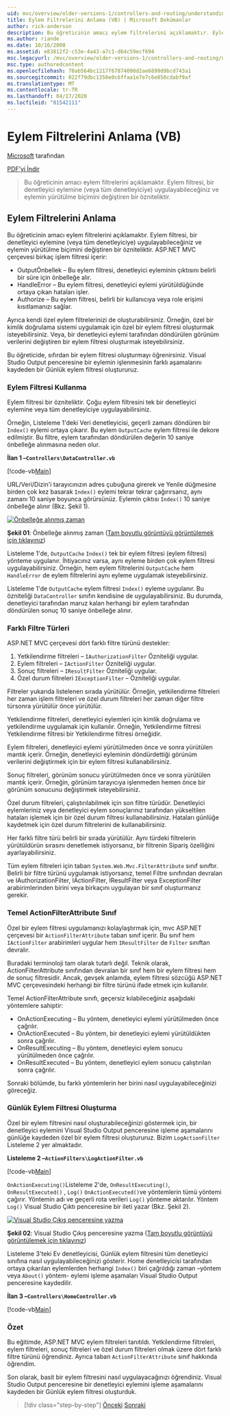 ```yaml
---
uid: mvc/overview/older-versions-1/controllers-and-routing/understanding-action-filters-vb
title: Eylem Filtrelerini Anlama (VB) | Microsoft Dokümanlar
author: rick-anderson
description: Bu öğreticinin amacı eylem filtrelerini açıklamaktır. Eylem filtresi, denetleyici eylemine (veya tüm denetleyiciye) uygulayabileceğiniz bir özniteliktir...
ms.author: riande
ms.date: 10/16/2008
ms.assetid: e83812f2-c53e-4a43-a7c1-d64c59ecf694
msc.legacyurl: /mvc/overview/older-versions-1/controllers-and-routing/understanding-action-filters-vb
msc.type: authoredcontent
ms.openlocfilehash: 70ab564bc1217f67874090d2ae6899d9bcd743a1
ms.sourcegitcommit: 022f79dbc1350e0c6ffaa1e7e7c6e850cdabf9af
ms.translationtype: MT
ms.contentlocale: tr-TR
ms.lasthandoff: 04/17/2020
ms.locfileid: "81542111"
---
```

# <a name="understanding-action-filters-vb"></a>Eylem Filtrelerini Anlama (VB)

[Microsoft](https://github.com/microsoft) tarafından

[PDF’yi İndir](https://download.microsoft.com/download/e/f/3/ef3f2ff6-7424-48f7-bdaa-180ef64c3490/ASPNET_MVC_Tutorial_14_VB.pdf)

> Bu öğreticinin amacı eylem filtrelerini açıklamaktır. Eylem filtresi, bir denetleyici eylemine (veya tüm denetleyiciye) uygulayabileceğiniz ve eylemin yürütülme biçimini değiştiren bir özniteliktir.

## <a name="understanding-action-filters"></a>Eylem Filtrelerini Anlama

Bu öğreticinin amacı eylem filtrelerini açıklamaktır. Eylem filtresi, bir denetleyici eylemine (veya tüm denetleyiciye) uygulayabileceğiniz ve eylemin yürütülme biçimini değiştiren bir özniteliktir. ASP.NET MVC çerçevesi birkaç işlem filtresi içerir:

- OutputÖnbellek – Bu eylem filtresi, denetleyici eyleminin çıktısını belirli bir süre için önbelleğe alır.
- HandleError – Bu eylem filtresi, denetleyici eylemi yürütüldüğünde ortaya çıkan hataları işler.
- Authorize – Bu eylem filtresi, belirli bir kullanıcıya veya role erişimi kısıtlamanızı sağlar.

Ayrıca kendi özel eylem filtrelerinizi de oluşturabilirsiniz. Örneğin, özel bir kimlik doğrulama sistemi uygulamak için özel bir eylem filtresi oluşturmak isteyebilirsiniz. Veya, bir denetleyici eylemi tarafından döndürülen görünüm verilerini değiştiren bir eylem filtresi oluşturmak isteyebilirsiniz.

Bu öğreticide, sıfırdan bir eylem filtresi oluşturmayı öğrenirsiniz. Visual Studio Output penceresine bir eylemin işlenmesinin farklı aşamalarını kaydeden bir Günlük eylem filtresi oluştururuz.

### <a name="using-an-action-filter"></a>Eylem Filtresi Kullanma

Eylem filtresi bir özniteliktir. Çoğu eylem filtresini tek bir denetleyici eylemine veya tüm denetleyiciye uygulayabilirsiniz.

Örneğin, Listeleme 1'deki Veri denetleyicisi, geçerli zamanı döndüren bir `Index()` eylemi ortaya çıkarır. Bu eylem `OutputCache` eylem filtresi ile dekore edilmiştir. Bu filtre, eylem tarafından döndürülen değerin 10 saniye önbelleğe alınmasına neden olur.

**İlan 1 –`Controllers\DataController.vb`**

[!code-vb[Main](understanding-action-filters-vb/samples/sample1.vb)]

URL/Veri/Dizin'i tarayıcınızın adres çubuğuna girerek ve Yenile düğmesine birden çok kez basarak `Index()` eylemi tekrar tekrar çağırırsanız, aynı zamanı 10 saniye boyunca görürsünüz. Eylemin çıktısı `Index()` 10 saniye önbelleğe alınır (Bkz. Şekil 1).

[![Önbelleğe alınmış zaman](understanding-action-filters-vb/_static/image2.png)](understanding-action-filters-vb/_static/image1.png)

**Şekil 01**: Önbelleğe alınmış zaman ([Tam boyutlu görüntüyü görüntülemek için tıklayınız](understanding-action-filters-vb/_static/image3.png))

Listeleme 1'de, `OutputCache` `Index()` tek bir eylem filtresi (eylem filtresi) yönteme uygulanır. İhtiyacınız varsa, aynı eyleme birden çok eylem filtresi uygulayabilirsiniz. Örneğin, hem eylem filtrelerini `OutputCache` hem `HandleError` de eylem filtrelerini aynı eyleme uygulamak isteyebilirsiniz.

Listeleme 1'de `OutputCache` eylem filtresi `Index()` eyleme uygulanır. Bu özniteliği `DataController` sınıfın kendisine de uygulayabilirsiniz. Bu durumda, denetleyici tarafından maruz kalan herhangi bir eylem tarafından döndürülen sonuç 10 saniye önbelleğe alınır.

### <a name="the-different-types-of-filters"></a>Farklı Filtre Türleri

ASP.NET MVC çerçevesi dört farklı filtre türünü destekler:

1. Yetkilendirme filtreleri – `IAuthorizationFilter` Özniteliği uygular.
2. Eylem filtreleri – `IActionFilter` Özniteliği uygular.
3. Sonuç filtreleri – `IResultFilter` Özniteliği uygular.
4. Özel durum filtreleri `IExceptionFilter` – Özniteliği uygular.

Filtreler yukarıda listelenen sırada yürütülür. Örneğin, yetkilendirme filtreleri her zaman işlem filtreleri ve özel durum filtreleri her zaman diğer filtre türsonra yürütülür önce yürütülür.

Yetkilendirme filtreleri, denetleyici eylemleri için kimlik doğrulama ve yetkilendirme uygulamak için kullanılır. Örneğin, Yetkilendirme filtresi Yetkilendirme filtresi bir Yetkilendirme filtresi örneğidir.

Eylem filtreleri, denetleyici eylemi yürütülmeden önce ve sonra yürütülen mantık içerir. Örneğin, denetleyici eyleminin döndürdettiği görünüm verilerini değiştirmek için bir eylem filtresi kullanabilirsiniz.

Sonuç filtreleri, görünüm sonucu yürütülmeden önce ve sonra yürütülen mantık içerir. Örneğin, görünüm tarayıcıya işlenmeden hemen önce bir görünüm sonucunu değiştirmek isteyebilirsiniz.

Özel durum filtreleri, çalıştırılabilmek için son filtre türüdür. Denetleyici eylemleriniz veya denetleyici eylem sonuçlarınız tarafından yükseltilen hataları işlemek için bir özel durum filtresi kullanabilirsiniz. Hataları günlüğe kaydetmek için özel durum filtrelerini de kullanabilirsiniz.

Her farklı filtre türü belirli bir sırada yürütülür. Aynı türdeki filtrelerin yürütüldürün sırasını denetlemek istiyorsanız, bir filtrenin Sipariş özelliğini ayarlayabilirsiniz.

Tüm eylem filtreleri için taban `System.Web.Mvc.FilterAttribute` sınıf sınıftır. Belirli bir filtre türünü uygulamak istiyorsanız, temel Filtre sınıfından devralan ve IAuthorizationFilter, IActionFilter, IResultFilter veya ExceptionFilter arabirimlerinden birini veya birkaçını uygulayan bir sınıf oluşturmanız gerekir.

### <a name="the-base-actionfilterattribute-class"></a>Temel ActionFilterAttribute Sınıf

Özel bir eylem filtresi uygulamanızı kolaylaştırmak için, mvc ASP.NET çerçevesi bir `ActionFilterAttribute` taban sınıf içerir. Bu sınıf hem `IActionFilter` arabirimleri uygular hem `IResultFilter` de `Filter` sınıftan devralır.

Buradaki terminoloji tam olarak tutarlı değil. Teknik olarak, ActionFilterAttribute sınıfından devralan bir sınıf hem bir eylem filtresi hem de sonuç filtresidir. Ancak, gevşek anlamda, eylem filtresi sözcüğü ASP.NET MVC çerçevesindeki herhangi bir filtre türünü ifade etmek için kullanılır.

Temel ActionFilterAttribute sınıfı, geçersiz kılabileceğiniz aşağıdaki yöntemlere sahiptir:

- OnActionExecuting – Bu yöntem, denetleyici eylemi yürütülmeden önce çağrılır.
- OnActionExecuted – Bu yöntem, bir denetleyici eylemi yürütüldükten sonra çağrılır.
- OnResultExecuting – Bu yöntem, denetleyici eylem sonucu yürütülmeden önce çağrılır.
- OnResultExecuted – Bu yöntem, denetleyici eylem sonucu çalıştırılan sonra çağrılır.

Sonraki bölümde, bu farklı yöntemlerin her birini nasıl uygulayabileceğinizi göreceğiz.

### <a name="creating-a-log-action-filter"></a>Günlük Eylem Filtresi Oluşturma

Özel bir eylem filtresini nasıl oluşturabileceğinizi göstermek için, bir denetleyici eylemini Visual Studio Output penceresine işleme aşamalarını günlüğe kaydeden özel bir eylem filtresi oluştururuz. Bizim `LogActionFilter` Listeleme 2 yer almaktadır.

**Listeleme 2 –`ActionFilters\LogActionFilter.vb`**

[!code-vb[Main](understanding-action-filters-vb/samples/sample2.vb)]

`OnActionExecuting()`Listeleme 2'de, `OnResultExecuting()`, `OnResultExecuted()` , `Log()` `OnActionExecuted()`ve yöntemlerin tümü yöntemi çağırır. Yöntemin adı ve geçerli rota verileri `Log()` yönteme aktarılır. Yöntem `Log()` Visual Studio Çıktı penceresine bir ileti yazar (Bkz. Şekil 2).

[![Visual Studio Çıkış penceresine yazma](understanding-action-filters-vb/_static/image5.png)](understanding-action-filters-vb/_static/image4.png)

**Şekil 02**: Visual Studio Çıkış penceresine yazma ([Tam boyutlu görüntüyü görüntülemek için tıklayınız](understanding-action-filters-vb/_static/image6.png))

Listeleme 3'teki Ev denetleyicisi, Günlük eylem filtresini tüm denetleyici sınıfına nasıl uygulayabileceğinizi gösterir. Home denetleyicisi tarafından ortaya çıkarılan eylemlerden herhangi `Index()` biri çağrıldığı zaman –yöntem veya `About()` yöntem- eylemi işleme aşamaları Visual Studio Output penceresine kaydedilir.

**İlan 3 –`Controllers\HomeController.vb`**

[!code-vb[Main](understanding-action-filters-vb/samples/sample3.vb)]

### <a name="summary"></a>Özet

Bu eğitimde, ASP.NET MVC eylem filtreleri tanıtıldı. Yetkilendirme filtreleri, eylem filtreleri, sonuç filtreleri ve özel durum filtreleri olmak üzere dört farklı filtre türünü öğrendiniz. Ayrıca taban `ActionFilterAttribute` sınıf hakkında öğrendim.

Son olarak, basit bir eylem filtresini nasıl uygulayacağınızı öğrendiniz. Visual Studio Output penceresine bir denetleyici eylemini işleme aşamalarını kaydeden bir Günlük eylem filtresi oluşturduk.

> [!div class="step-by-step"]
> [Önceki](asp-net-mvc-routing-overview-vb.md)
> [Sonraki](improving-performance-with-output-caching-vb.md)
